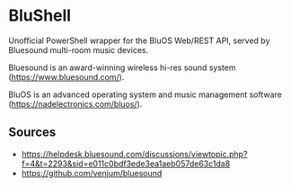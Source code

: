# BluShell

Unofficial PowerShell wrapper for the BluOS Web/REST API, served by Bluesound multi-room music devices.

Bluesound is an award-winning wireless hi-res sound system (https://www.bluesound.com/).

BluOS is an advanced operating system and music management software (https://nadelectronics.com/bluos/).

## Sources
* https://helpdesk.bluesound.com/discussions/viewtopic.php?f=4&t=2293&sid=e011c0bdf3ede3ea1aeb057de63c1da8
* https://github.com/venjum/bluesound
